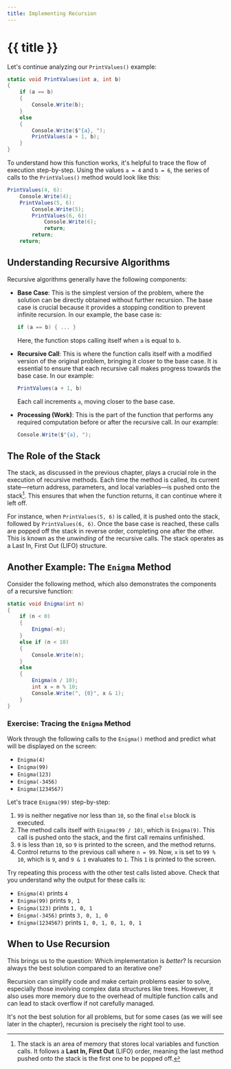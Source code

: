 ```yaml
---
title: Implementing Recursion
---
```


# {{ title }}

Let's continue analyzing our `PrintValues()` example:

```cs
static void PrintValues(int a, int b)
{
    if (a == b)
    {
        Console.Write(b);
    }
    else
    {
        Console.Write($"{a}, ");
        PrintValues(a + 1, b);
    }
}
```

To understand how this function works, it's helpful to trace the flow of execution step-by-step. Using the values `a = 4` and `b = 6`, the series of calls to the `PrintValues()` method would look like this:

```cs
PrintValues(4, 6):
    Console.Write(4);
    PrintValues(5, 6):
        Console.Write(5);
        PrintValues(6, 6):
            Console.Write(6);
            return;
        return;
    return;
```

## Understanding Recursive Algorithms

Recursive algorithms generally have the following components:

- **Base Case**: This is the simplest version of the problem, where the solution can be directly obtained without further recursion. The base case is crucial because it provides a stopping condition to prevent infinite recursion. In our example, the base case is:

    ```cs
    if (a == b) { ... }
    ```
    Here, the function stops calling itself when `a` is equal to `b`.

- **Recursive Call**: This is where the function calls itself with a modified version of the original problem, bringing it closer to the base case. It is essential to ensure that each recursive call makes progress towards the base case. In our example:

    ```cs
    PrintValues(a + 1, b)
    ```
    Each call increments `a`, moving closer to the base case.

- **Processing (Work)**: This is the part of the function that performs any required computation before or after the recursive call. In our example:
    ```cs
    Console.Write($"{a}, ");
    ```

## The Role of the Stack

The stack, as discussed in the previous chapter, plays a crucial role in the execution of recursive methods. Each time the method is called, its current state—return address, parameters, and local variables—is pushed onto the stack[^stack]. This ensures that when the function returns, it can continue where it left off.

For instance, when `PrintValues(5, 6)` is called, it is pushed onto the stack, followed by `PrintValues(6, 6)`. Once the base case is reached, these calls are popped off the stack in reverse order, completing one after the other. This is known as the _unwinding_ of the recursive calls. The stack operates as a Last In, First Out (LIFO) structure.

[^stack]: The stack is an area of memory that stores local variables and function calls. It follows a __Last In, First Out__ (LIFO) order, meaning the last method pushed onto the stack is the first one to be popped off.

## Another Example: The `Enigma` Method

Consider the following method, which also demonstrates the components of a recursive function:

```cs
static void Enigma(int n)
{
    if (n < 0)
    {
        Enigma(-n);
    }
    else if (n < 10)
    {
        Console.Write(n);               
    }
    else
    {
        Enigma(n / 10);                 
        int x = n % 10;                 
        Console.Write(", {0}", x & 1);
    }
}
```

### Exercise: Tracing the `Enigma` Method

Work through the following calls to the `Enigma()` method and predict what will be displayed on the screen:

- `Enigma(4)`
- `Enigma(99)`
- `Enigma(123)`
- `Enigma(-3456)`
- `Enigma(1234567)`

Let's trace `Enigma(99)` step-by-step:

1. `99` is neither negative nor less than `10`, so the final `else` block is executed.
2. The method calls itself with `Enigma(99 / 10)`, which is `Enigma(9)`. This call is pushed onto the stack, and the first call remains unfinished.
3. `9` is less than `10`, so `9` is printed to the screen, and the method returns.
4. Control returns to the previous call where `n = 99`. Now, `x` is set to `99 % 10`, which is `9`, and `9 & 1` evaluates to `1`. This `1` is printed to the screen.

Try repeating this process with the other test calls listed above. Check that you understand why the output for these calls is:

- `Enigma(4)` prints `4`
- `Enigma(99)` prints `9, 1`
- `Enigma(123)` prints `1, 0, 1`
- `Enigma(-3456)` prints `3, 0, 1, 0`
- `Enigma(1234567)` prints `1, 0, 1, 0, 1, 0, 1`

## When to Use Recursion

This brings us to the question: Which implementation is _better_? Is recursion always the best solution compared to an iterative one?

Recursion can simplify code and make certain problems easier to solve, especially those involving complex data structures like trees. However, it also uses more memory due to the overhead of multiple function calls and can lead to stack overflow if not carefully managed.

It's not the best solution for all problems, but for some cases (as we will see later in the chapter), recursion is precisely the right tool to use.

